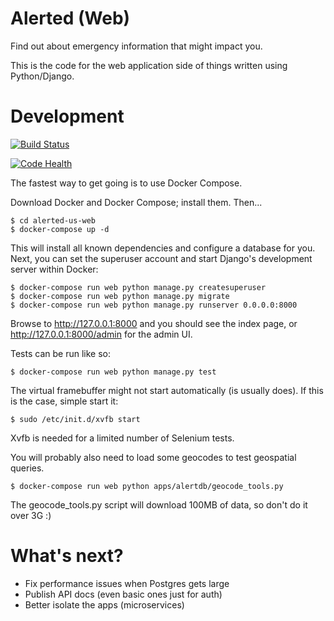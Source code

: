 # Alerted (Web)

Find out about emergency information that might impact you.

This is the code for the web application side of things written using Python/Django.

# Development

[![Build Status](https://semaphoreci.com/api/v1/kelvinism/alerted-us-web/branches/master/badge.svg)](https://semaphoreci.com/kelvinism/alerted-us-web)

[![Code Health](https://landscape.io/github/kelvinn/alerted-us-web/master/landscape.png)](https://landscape.io/github/kelvinn/alerted-us-web/master)

The fastest way to get going is to use Docker Compose.

Download Docker and Docker Compose; install them. Then...

    $ cd alerted-us-web
    $ docker-compose up -d

This will install all known dependencies and configure a database for you. Next, you can set the superuser account and start Django's development server within Docker:

    $ docker-compose run web python manage.py createsuperuser
    $ docker-compose run web python manage.py migrate
    $ docker-compose run web python manage.py runserver 0.0.0.0:8000

Browse to http://127.0.0.1:8000 and you should see the index page, or http://127.0.0.1:8000/admin for the admin UI.

Tests can be run like so:

    $ docker-compose run web python manage.py test

The virtual framebuffer might not start automatically (is usually does). If this is the case, simple start it:

    $ sudo /etc/init.d/xvfb start

Xvfb is needed for a limited number of Selenium tests.

You will probably also need to load some geocodes to test geospatial queries.

    $ docker-compose run web python apps/alertdb/geocode_tools.py

The geocode_tools.py script will download 100MB of data, so don't do it over 3G :)

# What's next?

+ Fix performance issues when Postgres gets large
+ Publish API docs (even basic ones just for auth)
+ Better isolate the apps (microservices)
